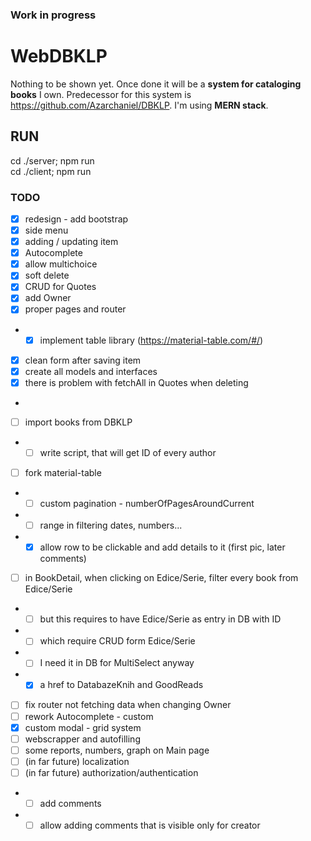
### Work in progress
# WebDBKLP

Nothing to be shown yet. 
Once done it will be a **system for cataloging books** I own. Predecessor for this system is https://github.com/Azarchaniel/DBKLP.
I'm using **MERN stack**.

## RUN
cd ./server; npm run  
cd ./client; npm run

### TODO
- [X] redesign - add bootstrap
- [X] side menu
- [X] adding / updating item
- [X] Autocomplete
- [X] allow multichoice
- [X] soft delete
- [X] CRUD for Quotes
- [X] add Owner
- [X] proper pages and router
- -[X] implement table library (https://material-table.com/#/)
- [X] clean form after saving item
- [X] create all models and interfaces
- [X] there is problem with fetchAll in Quotes when deleting
- 
- [ ] import books from DBKLP
- -[ ] write script, that will get ID of every author
- [ ] fork material-table
- -[ ] custom pagination - numberOfPagesAroundCurrent
- -[ ] range in filtering dates, numbers...
- - [X] allow row to be clickable and add details to it (first pic, later comments)
- [ ] in BookDetail, when clicking on Edice/Serie, filter every book from Edice/Serie
- -[ ] but this requires to have Edice/Serie as entry in DB with ID
- -[ ] which require CRUD form Edice/Serie
- -[ ] I need it in DB for MultiSelect anyway
- -[X] a href to DatabazeKnih and GoodReads
- [ ] fix router not fetching data when changing Owner
- [ ] rework Autocomplete - custom
- [X] custom modal - grid system
- [ ] webscrapper and autofilling
- [ ] some reports, numbers, graph on Main page
- [ ] (in far future) localization
- [ ] (in far future) authorization/authentication
- - [ ] add comments
- - [ ] allow adding comments that is visible only for creator